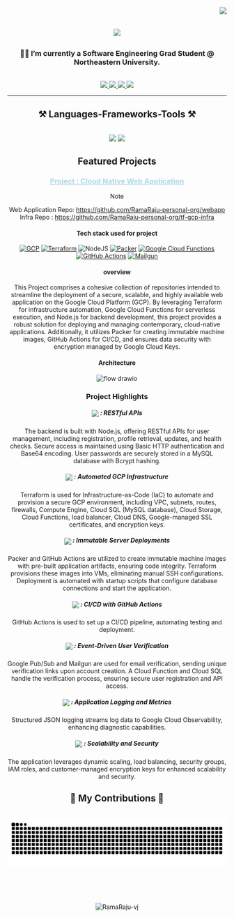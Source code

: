  <img align="right" src="https://visitor-badge.laobi.icu/badge?page_id=RamaRaju-vj.RamaRaju-vj" />

<h1 align="center">
    <img src="https://readme-typing-svg.herokuapp.com/?font=Righteous&size=35&center=true&vCenter=true&width=500&height=70&duration=4000&lines=Hi+There!+👋;+I'm+Ram!;" />
</h1>

<h3 align="center"> 👨‍💻 I’m currently a Software Engineering Grad Student @ Northeastern University.</h3>

<br/>



<div align="center"> 
  <a href="mailto:vadapalli.j@northeastern.edu">
    <img src="https://img.shields.io/badge/Gmail-333333?style=for-the-badge&logo=gmail&logoColor=red" />
  </a>
  <a href="https://www.linkedin.com/in/ram-cloud-devops/" target="_blank">
    <img src="https://img.shields.io/badge/LinkedIn-0077B5?style=for-the-badge&logo=linkedin&logoColor=white" target="_blank" />
  </a>
  <a href="https://ram2305.github.io/Ram/" target="_blank">
     <img src="https://img.shields.io/badge/Portfolio-FF5722?style=for-the-badge&logo=todoist&logoColor=white" target="_blank" /> 
  </a>
  <a href="https://drive.google.com/file/d/1yvYPK-1jXzIpcqOzCIhybje7wtUzWMZz/view" target="_blank">
     <img src="https://img.shields.io/badge/-Resume-green?logo=resume&logoColor=white&style=for-the-badge" target="_blank" /> 
  </a>
 

 <hr/>

<h2 align="center">⚒️ Languages-Frameworks-Tools ⚒️</h2>
<br/>
<div align="center">
    <img src="https://skillicons.dev/icons?i=git,jenkins,githubactions,docker,kubernetes,ansible,terraform,aws,gcp"/>
    <img src="https://skillicons.dev/icons?i=nodejs,javascript,mysql,mongodb" /><br>
</div>

<h2 align="center">Featured Projects</h2>


<h3><a href="https://github.com/RamaRaju-personal-org/webapp" style="color: #ADD8E6;">Project : Cloud Native Web Application</a></h3>

> [!NOTE]  
> Web Application Repo:  https://github.com/RamaRaju-personal-org/webapp \
> Infra Repo : https://github.com/RamaRaju-personal-org/tf-gcp-infra


#### Tech stack used for project
[![GCP](https://img.shields.io/badge/GCP-4285F4?style=for-the-badge&logo=google-cloud&logoColor=white)](https://cloud.google.com/)
[![Terraform](https://img.shields.io/badge/Terraform-623CE4?style=for-the-badge&logo=terraform&logoColor=white)](https://www.terraform.io/)
![NodeJS](https://img.shields.io/badge/node.js-6DA55F?style=for-the-badge&logo=node.js&logoColor=white)
[![Packer](https://img.shields.io/badge/Packer-02A8EF?style=for-the-badge&logo=packer&logoColor=white)](https://www.packer.io/)
[![Google Cloud Functions](https://img.shields.io/badge/Google_Cloud_Functions-FF6F00?style=for-the-badge&logo=google-cloud&logoColor=white)](https://cloud.google.com/functions)
[![GitHub Actions](https://img.shields.io/badge/GitHub_Actions-2088FF?style=for-the-badge&logo=github-actions&logoColor=white)](https://github.com/features/actions)
[![Mailgun](https://img.shields.io/badge/Mailgun-F06A6A?style=for-the-badge&logo=mailgun&logoColor=white)](https://www.mailgun.com/)  



#### overview 
This Project comprises a cohesive collection of repositories intended to streamline the deployment of a secure, scalable, and highly available web application on the Google Cloud Platform (GCP). By leveraging Terraform for infrastructure automation, Google Cloud Functions for serverless execution, and Node.js for backend development, this project provides a robust solution for deploying and managing contemporary, cloud-native applications. Additionally, it utilizes Packer for creating immutable machine images, GitHub Actions for CI/CD, and ensures data security with encryption managed by Google Cloud Keys.

#### Architecture  
![flow drawio](https://github.com/RamaRaju-personal-org/webapp/assets/144737522/7798b670-f957-4417-9e13-ee4f579e6e36)

### Project Highlights
##### <img src="https://img.shields.io/badge/node.js-6DA55F?style=for-the-badge&logo=node.js&logoColor=white" style="height:16px; vertical-align: middle;"> : RESTful APIs 

The backend is built with Node.js, offering RESTful APIs for user management, including registration, profile retrieval, updates, and health checks. Secure access is maintained using Basic HTTP authentication and Base64 encoding. User passwords are securely stored in a MySQL database with Bcrypt hashing.

##### <img src="https://img.shields.io/badge/Terraform-623CE4?style=for-the-badge&logo=terraform&logoColor=white)](https://www.terraform.io/" style="height:16px; vertical-align: middle;"> : Automated GCP Infrastructure 
Terraform is used for Infrastructure-as-Code (IaC) to automate and provision a secure GCP environment, including VPC, subnets, routes, firewalls, Compute Engine, Cloud SQL (MySQL database), Cloud Storage, Cloud Functions, load balancer, Cloud DNS, Google-managed SSL certificates, and encryption keys.

##### <img src="https://img.shields.io/badge/Packer-02A8EF?style=for-the-badge&logo=packer&logoColor=white)](https://www.packer.io/" style="height:16px; vertical-align: middle;"> : Immutable Server Deployments 
Packer and GitHub Actions are utilized to create immutable machine images with pre-built application artifacts, ensuring code integrity. Terraform provisions these images into VMs, eliminating manual SSH configurations. Deployment is automated with startup scripts that configure database connections and start the application.

##### <img src="https://img.shields.io/badge/GitHub_Actions-2088FF?style=for-the-badge&logo=github-actions&logoColor=white" style="height:16px; vertical-align: middle;"> : CI/CD with GitHub Actions 
GitHub Actions is used to set up a CI/CD pipeline, automating testing and deployment.

##### <img src="https://img.shields.io/badge/Cloud_function-blue?style=for-the-badge&logo=google-cloud&logoColor=white" style="height:16px; vertical-align: middle;"> : Event-Driven User Verification  

Google Pub/Sub and Mailgun are used for email verification, sending unique verification links upon account creation. A Cloud Function and Cloud SQL handle the verification process, ensuring secure user registration and API access.

##### <img src="https://img.shields.io/badge/logs-blue?style=for-the-badge&logo=google-cloud&logoColor=white" style="height:16px; vertical-align: middle;">  : Application Logging and Metrics 

Structured JSON logging streams log data to Google Cloud Observability, enhancing diagnostic capabilities.

##### <img src="https://img.shields.io/badge/load_balancing-blue?style=for-the-badge&logo=google-cloud&logoColor=white" style="height:16px; vertical-align: middle;"> :  Scalability and Security 
The application leverages dynamic scaling, load balancing, security groups, IAM roles, and customer-managed encryption keys for enhanced scalability and security.


<div align="center">
  <h2>🐍 My Contributions 🐍</h2>
  <br>
  <img alt="snake eating my contributions" src="https://raw.githubusercontent.com/RamaRaju-vj/RamaRaju-vj/output/github-contribution-grid-snake.svg" />
  
  <br/><br/><br/>
</div>

<div>
<p><img align="center" src="https://github-readme-stats.vercel.app/api/top-langs?username=RamaRaju-vj&show_icons=true&locale=en&layout=compact" alt="RamaRaju-vj" /></p>
</div>

